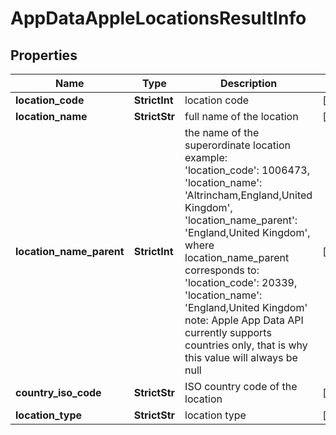 # AppDataAppleLocationsResultInfo


## Properties

| Name | Type | Description | Notes |
|------------ | ------------- | ------------- | -------------|
**location_code** | **StrictInt** | location code |[optional]|
**location_name** | **StrictStr** | full name of the location |[optional]|
**location_name_parent** | **StrictInt** | the name of the superordinate location<br>example:<br>'location_code': 1006473,<br>'location_name': 'Altrincham,England,United Kingdom',<br>'location_name_parent': 'England,United Kingdom', where location_name_parent corresponds to:<br>'location_code': 20339,<br>'location_name': 'England,United Kingdom'<br>note: Apple App Data API currently supports countries only, that is why this value will always be null |[optional]|
**country_iso_code** | **StrictStr** | ISO country code of the location |[optional]|
**location_type** | **StrictStr** | location type |[optional]|